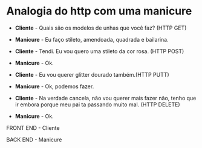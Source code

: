 # Analogia do http com uma manicure

- **Cliente** - Quais são os modelos de unhas que você faz? (HTTP GET)

- **Manicure** - Eu faço stileto, amendoada, quadrada e bailarina. 

- **Cliente** - Tendi. Eu vou quero uma stileto da cor rosa. (HTTP POST)

- **Manicure** - Ok.

- **Cliente** - Eu vou querer glitter dourado também.(HTTP PUTT)

- **Manicure** - Ok, podemos fazer.

- **Cliente** - Na verdade cancela, não vou querer mais fazer não, tenho que ir embora porque meu pai ta passando muito mal. (HTTP DELETE)

- **Manicure** - Ok.

FRONT END - Cliente 

BACK END - Manicure